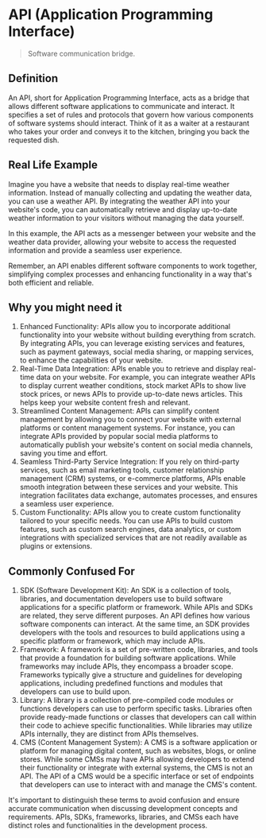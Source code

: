 # API (Application Programming Interface)

>Software communication bridge.

## Definition

An API, short for Application Programming Interface, acts as a bridge that allows different software applications to communicate and interact. It specifies a set of rules and protocols that govern how various components of software systems should interact. Think of it as a waiter at a restaurant who takes your order and conveys it to the kitchen, bringing you back the requested dish.

## Real Life Example

Imagine you have a website that needs to display real-time weather information. Instead of manually collecting and updating the weather data, you can use a weather API. By integrating the weather API into your website's code, you can automatically retrieve and display up-to-date weather information to your visitors without managing the data yourself.

In this example, the API acts as a messenger between your website and the weather data provider, allowing your website to access the requested information and provide a seamless user experience.

Remember, an API enables different software components to work together, simplifying complex processes and enhancing functionality in a way that's both efficient and reliable.

## Why you might need it

1. Enhanced Functionality: APIs allow you to incorporate additional functionality into your website without building everything from scratch. By integrating APIs, you can leverage existing services and features, such as payment gateways, social media sharing, or mapping services, to enhance the capabilities of your website.
2. Real-Time Data Integration: APIs enable you to retrieve and display real-time data on your website. For example, you can integrate weather APIs to display current weather conditions, stock market APIs to show live stock prices, or news APIs to provide up-to-date news articles. This helps keep your website content fresh and relevant.
3. Streamlined Content Management: APIs can simplify content management by allowing you to connect your website with external platforms or content management systems. For instance, you can integrate APIs provided by popular social media platforms to automatically publish your website's content on social media channels, saving you time and effort.
4. Seamless Third-Party Service Integration: If you rely on third-party services, such as email marketing tools, customer relationship management (CRM) systems, or e-commerce platforms, APIs enable smooth integration between these services and your website. This integration facilitates data exchange, automates processes, and ensures a seamless user experience.
5. Custom Functionality: APIs allow you to create custom functionality tailored to your specific needs. You can use APIs to build custom features, such as custom search engines, data analytics, or custom integrations with specialized services that are not readily available as plugins or extensions.

## Commonly Confused For

1. SDK (Software Development Kit): An SDK is a collection of tools, libraries, and documentation developers use to build software applications for a specific platform or framework. While APIs and SDKs are related, they serve different purposes. An API defines how various software components can interact. At the same time, an SDK provides developers with the tools and resources to build applications using a specific platform or framework, which may include APIs.
2. Framework: A framework is a set of pre-written code, libraries, and tools that provide a foundation for building software applications. While frameworks may include APIs, they encompass a broader scope. Frameworks typically give a structure and guidelines for developing applications, including predefined functions and modules that developers can use to build upon.
3. Library: A library is a collection of pre-compiled code modules or functions developers can use to perform specific tasks. Libraries often provide ready-made functions or classes that developers can call within their code to achieve specific functionalities. While libraries may utilize APIs internally, they are distinct from APIs themselves.
4. CMS (Content Management System): A CMS is a software application or platform for managing digital content, such as websites, blogs, or online stores. While some CMSs may have APIs allowing developers to extend their functionality or integrate with external systems, the CMS is not an API. The API of a CMS would be a specific interface or set of endpoints that developers can use to interact with and manage the CMS's content.

It's important to distinguish these terms to avoid confusion and ensure accurate communication when discussing development concepts and requirements. APIs, SDKs, frameworks, libraries, and CMSs each have distinct roles and functionalities in the development process.

